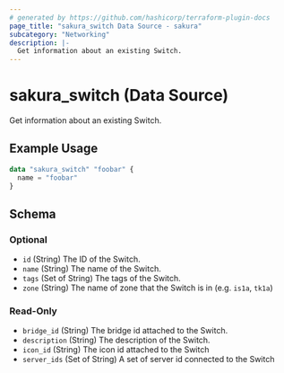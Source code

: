 ```yaml
---
# generated by https://github.com/hashicorp/terraform-plugin-docs
page_title: "sakura_switch Data Source - sakura"
subcategory: "Networking"
description: |-
  Get information about an existing Switch.
---
```


# sakura_switch (Data Source)

Get information about an existing Switch.

## Example Usage

```terraform
data "sakura_switch" "foobar" {
  name = "foobar"
}
```

<!-- schema generated by tfplugindocs -->
## Schema

### Optional

- `id` (String) The ID of the Switch.
- `name` (String) The name of the Switch.
- `tags` (Set of String) The tags of the Switch.
- `zone` (String) The name of zone that the Switch is in (e.g. `is1a`, `tk1a`)

### Read-Only

- `bridge_id` (String) The bridge id attached to the Switch.
- `description` (String) The description of the Switch.
- `icon_id` (String) The icon id attached to the Switch
- `server_ids` (Set of String) A set of server id connected to the Switch
